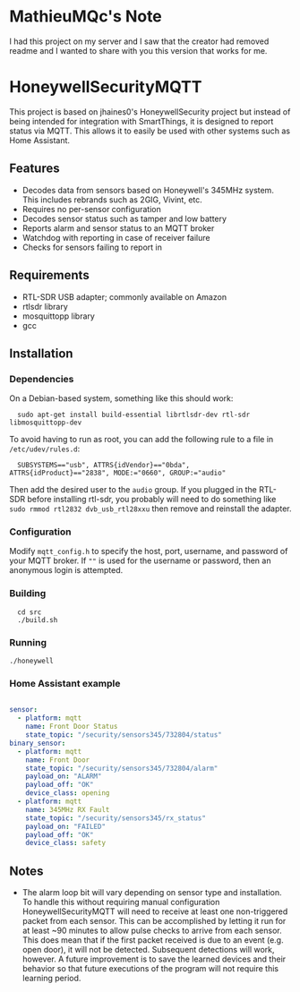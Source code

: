 # MathieuMQc's Note

I had this project on my server and I saw that the creator had removed readme and I wanted to share with you this version that works for me. 


# HoneywellSecurityMQTT

This project is based on jhaines0's HoneywellSecurity project but instead of being intended for integration with SmartThings, it is designed to report status via MQTT.  This allows it to easily be used with other systems such as Home Assistant.


## Features
 - Decodes data from sensors based on Honeywell's 345MHz system.  This includes rebrands such as 2GIG, Vivint, etc.
 - Requires no per-sensor configuration
 - Decodes sensor status such as tamper and low battery
 - Reports alarm and sensor status to an MQTT broker
 - Watchdog with reporting in case of receiver failure
 - Checks for sensors failing to report in


## Requirements
 - RTL-SDR USB adapter; commonly available on Amazon
 - rtlsdr library
 - mosquittopp library
 - gcc

## Installation
### Dependencies
On a Debian-based system, something like this should work:
```
  sudo apt-get install build-essential librtlsdr-dev rtl-sdr libmosquittopp-dev
```

To avoid having to run as root, you can add the following rule to a file in `/etc/udev/rules.d`:
```
  SUBSYSTEMS=="usb", ATTRS{idVendor}=="0bda", ATTRS{idProduct}=="2838", MODE:="0660", GROUP:="audio"
```

Then add the desired user to the `audio` group.
If you plugged in the RTL-SDR before installing rtl-sdr, you probably will need to do something like `sudo rmmod rtl2832 dvb_usb_rtl28xxu` then remove and reinstall the adapter.

### Configuration
Modify `mqtt_config.h` to specify the host, port, username, and password of your MQTT broker.  If `""` is used for the username or password, then an anonymous login is attempted.

### Building
```
  cd src
  ./build.sh
```

### Running
  `./honeywell`

### Home Assistant example
```yaml

sensor:
  - platform: mqtt
    name: Front Door Status
    state_topic: "/security/sensors345/732804/status"
binary_sensor:
  - platform: mqtt
    name: Front Door
    state_topic: "/security/sensors345/732804/alarm"
    payload_on: "ALARM"
    payload_off: "OK"
    device_class: opening
  - platform: mqtt
    name: 345MHz RX Fault
    state_topic: "/security/sensors345/rx_status"
    payload_on: "FAILED"
    payload_off: "OK"
    device_class: safety

```

## Notes
 - The alarm loop bit will vary depending on sensor type and installation.  To handle this without requiring manual configuration HoneywellSecurityMQTT will need to receive at least one non-triggered packet from each sensor.  This can be accomplished by letting it run for at least ~90 minutes to allow pulse checks to arrive from each sensor.  This does mean that if the first packet received is due to an event (e.g. open door), it will not be detected.  Subsequent detections will work, however.  A future improvement is to save the learned devices and their behavior so that future executions of the program will not require this learning period.
